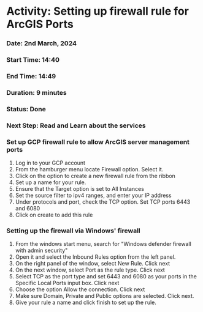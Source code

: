 # Activity: Setting up firewall rule for ArcGIS Ports 


### Date: 2nd  March, 2024 
### Start Time: 14:40 
### End Time: 14:49 
### Duration: 9 minutes 
### Status: Done 
### Next Step: Read and Learn about the services 

 

### Set up GCP firewall rule to allow ArcGIS server management ports 

1. Log in to your GCP account 
1. From the hamburger menu locate Firewall option. Select it. 
1. Click on the option to create a new firewall rule from the ribbon 
1. Set up a name for your rule.  
1. Ensure that the Target option is set to All Instances 
1. Set the source filter to ipv4 ranges, and enter your IP address 
1. Under protocols and port,  check the TCP option. Set TCP ports 6443 and 6080 
1. Click on create to add this rule 

 

### Setting up the firewall via Windows' firewall 

1. From the windows start menu, search for "Windows defender firewall with admin security" 
1. Open it and select the Inbound Rules option from the left panel.  
1. On the right panel of the window, select New Rule. Click next 
1. On the next window, select Port as the rule type. Click next 
1. Select TCP as the port type and set 6443 and 6080 as your ports in the Specific Local Ports input box. Click next 
1. Choose the option Allow the connection. Click next 
1. Make sure Domain, Private and Public options are selected. Click next. 
1. Give your rule a name and click finish to set up the rule. 
